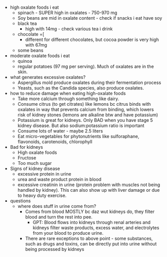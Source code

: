   * high oxalate foods i eat
    * spinach - SUPER high in oxalates - 750-970 mg
    * Soy beans are mid in oxalate content - check if snacks i eat have soy
    * black tea
      * high with 14mg - check various tea i drink
    * chocolate =[
      * different for different chocolates, but cocoa powder is very high with 67mg
    * some beans
  * moderate oxalate foods i eat
    * quinoa
    * regular potatoes (97 mg per serving). Much of oxalates are in the skin.
  * what generates excessive oxalates?
    * Aspergillus mold produce oxalates during their fermentation process
    * Yeasts, such as the Candida species, also produce oxalates.
  * how to reduce damage when eating high-oxalate foods
    * Take more calcium through something like dairy.
    * Consume citrus (to get citrates) like lemons bc citrus binds with oxalates in way that prevents calcium from binding, which lowers risk of kidney stones (lemons are alkaline btw and have potassium)
    * Potassium is great for kidneys. Only BAD when you have stage 5 kidney disease. But also sodium:potassium ratio is important
    * Consume lots of water - maybe 2.5 liters
    * Eat micro-vegetables for phytonutrients like sulforaphane, flavonoids, carotenoids, chlorophyll
  * Bad for kidneys
    * High oxalate foods
    * Fructose
    * Too much sugar
  * Signs of kidney disease
    * excessive protein in urine
    * urea and waste product protein in blood
    * excessive creatinin in urine (protein problem with muscles not being handled by kidney). This can also show up with liver damage or due to heavy duty exercise.
  * questions
    * where does stuff in urine come from?
      * Comes from blood MOSTLY bc daz wut kidneys do, they filter blood and turn the rest into pee.
        * GPT: Blood flows into kidneys through renal arteries and kidneys filter waste products, excess water, and electrolytes from your blood to produce urine.
      * There are rare exceptions to above point - some substances, such as drugs and toxins, can be directly put into urine without being processed by kidneys
